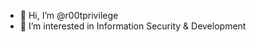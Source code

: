 - 👋 Hi, I’m @r00tprivilege
- 👀 I’m interested in Information Security & Development
<!------------------------------------------------------->
